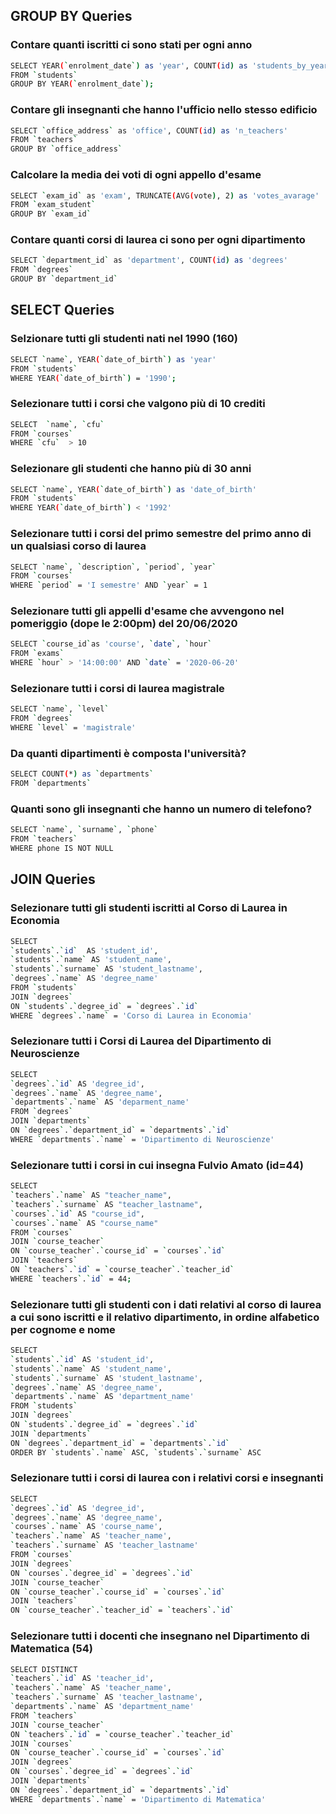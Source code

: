 ## GROUP BY Queries

### Contare quanti iscritti ci sono stati per ogni anno
```sh
SELECT YEAR(`enrolment_date`) as 'year', COUNT(id) as 'students_by_year'
FROM `students`
GROUP BY YEAR(`enrolment_date`);
```

### Contare gli insegnanti che hanno l'ufficio nello stesso edificio
```sh
SELECT `office_address` as 'office', COUNT(id) as 'n_teachers'
FROM `teachers`
GROUP BY `office_address`
```

### Calcolare la media dei voti di ogni appello d'esame

```sh
SELECT `exam_id` as 'exam', TRUNCATE(AVG(vote), 2) as 'votes_avarage' 
FROM `exam_student`
GROUP BY `exam_id`
```

### Contare quanti corsi di laurea ci sono per ogni dipartimento
```sh
SELECT `department_id` as 'department', COUNT(id) as 'degrees'
FROM `degrees`
GROUP BY `department_id`
```

## SELECT Queries

### Selzionare tutti gli studenti nati nel 1990 (160)
```sh
SELECT `name`, YEAR(`date_of_birth`) as 'year' 
FROM `students` 
WHERE YEAR(`date_of_birth`) = '1990';
```

### Selezionare tutti i corsi che valgono più di 10 crediti
```sh
SELECT  `name`, `cfu`
FROM `courses` 
WHERE `cfu`  > 10
```

### Selezionare gli studenti che hanno più di 30 anni
```sh
SELECT `name`, YEAR(`date_of_birth`) as 'date_of_birth'
FROM `students` 
WHERE YEAR(`date_of_birth`) < '1992'
```

### Selezionare tutti i corsi del primo semestre del primo anno di un qualsiasi corso di laurea
```sh
SELECT `name`, `description`, `period`, `year`
FROM `courses` 
WHERE `period` = 'I semestre' AND `year` = 1
```

### Selezionare tutti gli appelli d'esame che avvengono nel pomeriggio (dope le 2:00pm) del 20/06/2020
```sh
SELECT `course_id`as 'course', `date`, `hour`
FROM `exams` 
WHERE `hour` > '14:00:00' AND `date` = '2020-06-20'
```

### Selezionare tutti i corsi di laurea magistrale
```sh
SELECT `name`, `level` 
FROM `degrees` 
WHERE `level` = 'magistrale'
```

### Da quanti dipartimenti è composta l'università?
```sh
SELECT COUNT(*) as `departments`
FROM `departments`
```

### Quanti sono gli insegnanti che hanno un numero di telefono?
```sh
SELECT `name`, `surname`, `phone`
FROM `teachers` 
WHERE phone IS NOT NULL
```

## JOIN Queries

### Selezionare tutti gli studenti iscritti al Corso di Laurea in Economia
```sh
SELECT 
`students`.`id`  AS 'student_id', 
`students`.`name` AS 'student_name', 
`students`.`surname` AS 'student_lastname', 
`degrees`.`name` AS 'degree_name'
FROM `students`
JOIN `degrees`
ON `students`.`degree_id` = `degrees`.`id`
WHERE `degrees`.`name` = 'Corso di Laurea in Economia'
```

### Selezionare tutti i Corsi di Laurea del Dipartimento di Neuroscienze
```sh
SELECT 
`degrees`.`id` AS 'degree_id',
`degrees`.`name` AS 'degree_name',
`departments`.`name` AS 'deparment_name'
FROM `degrees`
JOIN `departments` 
ON `degrees`.`department_id` = `departments`.`id`
WHERE `departments`.`name` = 'Dipartimento di Neuroscienze'
```

### Selezionare tutti i corsi in cui insegna Fulvio Amato (id=44)
```sh
SELECT 
`teachers`.`name` AS "teacher_name",
`teachers`.`surname` AS "teacher_lastname",
`courses`.`id` AS "course_id", 
`courses`.`name` AS "course_name"
FROM `courses`
JOIN `course_teacher`
ON `course_teacher`.`course_id` = `courses`.`id`
JOIN `teachers`
ON `teachers`.`id` = `course_teacher`.`teacher_id`
WHERE `teachers`.`id` = 44;
```

### Selezionare tutti gli studenti con i dati relativi al corso di laurea a cui sono iscritti e il relativo dipartimento, in ordine alfabetico per cognome e nome
```sh
SELECT 
`students`.`id` AS 'student_id',
`students`.`name` AS 'student_name',
`students`.`surname` AS 'student_lastname',
`degrees`.`name` AS 'degree_name',
`departments`.`name` AS 'department_name'
FROM `students`
JOIN `degrees`
ON `students`.`degree_id` = `degrees`.`id`
JOIN `departments`
ON `degrees`.`department_id` = `departments`.`id`
ORDER BY `students`.`name` ASC, `students`.`surname` ASC
```

### Selezionare tutti i corsi di laurea con i relativi corsi e insegnanti
```sh
SELECT
`degrees`.`id` AS 'degree_id',
`degrees`.`name` AS 'degree_name',
`courses`.`name` AS 'course_name',
`teachers`.`name` AS 'teacher_name',
`teachers`.`surname` AS 'teacher_lastname'
FROM `courses`
JOIN `degrees`
ON `courses`.`degree_id` = `degrees`.`id`
JOIN `course_teacher`
ON `course_teacher`.`course_id` = `courses`.`id`
JOIN `teachers`
ON `course_teacher`.`teacher_id` = `teachers`.`id`
```

### Selezionare tutti i docenti che insegnano nel Dipartimento di Matematica (54)
```sh
SELECT DISTINCT
`teachers`.`id` AS 'teacher_id',
`teachers`.`name` AS 'teacher_name',
`teachers`.`surname` AS 'teacher_lastname',
`departments`.`name` AS 'department_name'
FROM `teachers`
JOIN `course_teacher`
ON `teachers`.`id` = `course_teacher`.`teacher_id`
JOIN `courses`
ON `course_teacher`.`course_id` = `courses`.`id`
JOIN `degrees`
ON `courses`.`degree_id` = `degrees`.`id`
JOIN `departments`
ON `degrees`.`department_id` = `departments`.`id`
WHERE `departments`.`name` = 'Dipartimento di Matematica'
```

